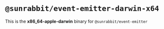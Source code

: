 # `@sunrabbit/event-emitter-darwin-x64`

This is the **x86_64-apple-darwin** binary for `@sunrabbit/event-emitter`
